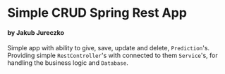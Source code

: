 # Simple CRUD Spring Rest App
#### by Jakub Jureczko

Simple app with ability to give, save, update and delete, `Prediction`'s.
Providing simple `RestController`'s with connected to them  `Service`'s, 
for handling the business logic and `Database`. 
